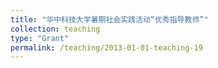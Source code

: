 ```yaml
---
title: "华中科技大学暑期社会实践活动“优秀指导教师”"
collection: teaching
type: "Grant"
permalink: /teaching/2013-01-01-teaching-19
---
```

